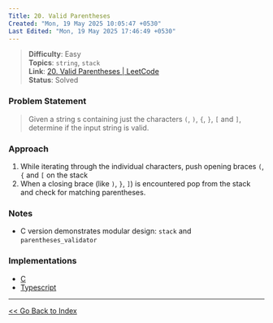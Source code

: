 ```yaml
---
Title: 20. Valid Parentheses
Created: "Mon, 19 May 2025 10:05:47 +0530"
Last Edited: "Mon, 19 May 2025 17:46:49 +0530"
---
```


> **Difficulty**: Easy  
> **Topics**: `string`, `stack`  
> **Link**: [20. Valid Parentheses | LeetCode](https://leetcode.com/problems/valid-parentheses)  
> **Status**: Solved

### Problem Statement

> Given a string s containing just the characters `(`, `)`, `{`, `}`, `[` and
> `]`, determine if the input string is valid.  

### Approach

1. While iterating through the individual characters, push opening braces `(`,
`{` and `[` on the stack
2. When a closing brace (like `)`, `}`, `]`) is encountered pop from the stack
and check for matching parentheses.

### Notes

- C version demonstrates modular design: `stack` and `parentheses_validator`

### Implementations

- [C](./c/parentheses_validator.c)
- [Typescript](./ts/parentheses_validator.ts)

---

[<< Go Back to Index](../../index.md)
